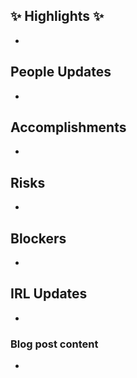 ## ✨ Highlights ✨ 

- 

## People Updates

- 

## Accomplishments

- 

## Risks

- 

## Blockers

- 

## IRL Updates

- 

### Blog post content

- 